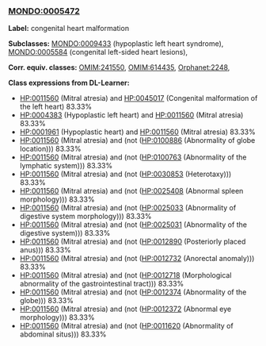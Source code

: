 
### [MONDO:0005472](http://purl.obolibrary.org/obo/MONDO_0005472)
**Label:** congenital heart malformation

**Subclasses:** [MONDO:0009433](http://purl.obolibrary.org/obo/MONDO_0009433) (hypoplastic left heart syndrome), [MONDO:0005584](http://purl.obolibrary.org/obo/MONDO_0005584) (congenital left-sided heart lesions), 

**Corr. equiv. classes:** [OMIM:241550](http://purl.obolibrary.org/obo/OMIM_241550), [OMIM:614435](http://purl.obolibrary.org/obo/OMIM_614435), [Orphanet:2248](http://www.orpha.net/ORDO/Orphanet_2248), 

**Class expressions from DL-Learner:**

- [HP:0011560](http://purl.obolibrary.org/obo/HP_0011560) (Mitral atresia) and [HP:0045017](http://purl.obolibrary.org/obo/HP_0045017) (Congenital malformation of the left heart) 83.33%
- [HP:0004383](http://purl.obolibrary.org/obo/HP_0004383) (Hypoplastic left heart) and [HP:0011560](http://purl.obolibrary.org/obo/HP_0011560) (Mitral atresia) 83.33%
- [HP:0001961](http://purl.obolibrary.org/obo/HP_0001961) (Hypoplastic heart) and [HP:0011560](http://purl.obolibrary.org/obo/HP_0011560) (Mitral atresia) 83.33%
- [HP:0011560](http://purl.obolibrary.org/obo/HP_0011560) (Mitral atresia) and (not ([HP:0100886](http://purl.obolibrary.org/obo/HP_0100886) (Abnormality of globe location))) 83.33%
- [HP:0011560](http://purl.obolibrary.org/obo/HP_0011560) (Mitral atresia) and (not ([HP:0100763](http://purl.obolibrary.org/obo/HP_0100763) (Abnormality of the lymphatic system))) 83.33%
- [HP:0011560](http://purl.obolibrary.org/obo/HP_0011560) (Mitral atresia) and (not ([HP:0030853](http://purl.obolibrary.org/obo/HP_0030853) (Heterotaxy))) 83.33%
- [HP:0011560](http://purl.obolibrary.org/obo/HP_0011560) (Mitral atresia) and (not ([HP:0025408](http://purl.obolibrary.org/obo/HP_0025408) (Abnormal spleen morphology))) 83.33%
- [HP:0011560](http://purl.obolibrary.org/obo/HP_0011560) (Mitral atresia) and (not ([HP:0025033](http://purl.obolibrary.org/obo/HP_0025033) (Abnormality of digestive system morphology))) 83.33%
- [HP:0011560](http://purl.obolibrary.org/obo/HP_0011560) (Mitral atresia) and (not ([HP:0025031](http://purl.obolibrary.org/obo/HP_0025031) (Abnormality of the digestive system))) 83.33%
- [HP:0011560](http://purl.obolibrary.org/obo/HP_0011560) (Mitral atresia) and (not ([HP:0012890](http://purl.obolibrary.org/obo/HP_0012890) (Posteriorly placed anus))) 83.33%
- [HP:0011560](http://purl.obolibrary.org/obo/HP_0011560) (Mitral atresia) and (not ([HP:0012732](http://purl.obolibrary.org/obo/HP_0012732) (Anorectal anomaly))) 83.33%
- [HP:0011560](http://purl.obolibrary.org/obo/HP_0011560) (Mitral atresia) and (not ([HP:0012718](http://purl.obolibrary.org/obo/HP_0012718) (Morphological abnormality of the gastrointestinal tract))) 83.33%
- [HP:0011560](http://purl.obolibrary.org/obo/HP_0011560) (Mitral atresia) and (not ([HP:0012374](http://purl.obolibrary.org/obo/HP_0012374) (Abnormality of the globe))) 83.33%
- [HP:0011560](http://purl.obolibrary.org/obo/HP_0011560) (Mitral atresia) and (not ([HP:0012372](http://purl.obolibrary.org/obo/HP_0012372) (Abnormal eye morphology))) 83.33%
- [HP:0011560](http://purl.obolibrary.org/obo/HP_0011560) (Mitral atresia) and (not ([HP:0011620](http://purl.obolibrary.org/obo/HP_0011620) (Abnormality of abdominal situs))) 83.33%


